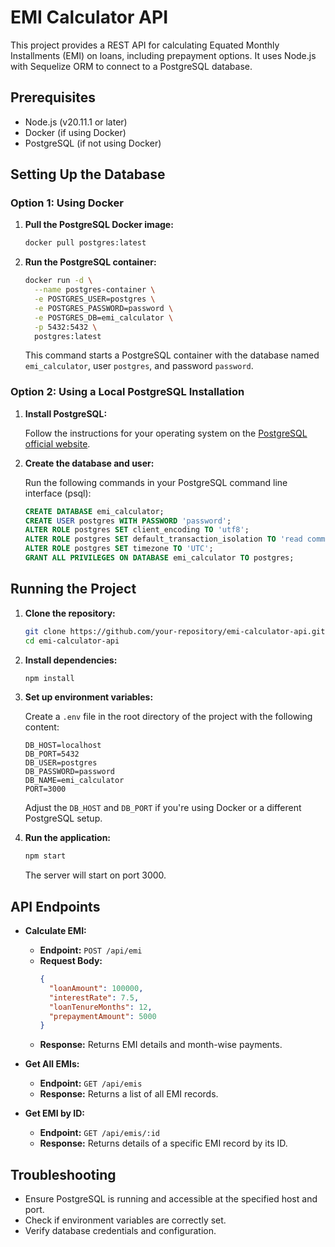 # EMI Calculator API

This project provides a REST API for calculating Equated Monthly Installments (EMI) on loans, including prepayment options. It uses Node.js with Sequelize ORM to connect to a PostgreSQL database.

## Prerequisites

- Node.js (v20.11.1 or later)
- Docker (if using Docker)
- PostgreSQL (if not using Docker)

## Setting Up the Database

### Option 1: Using Docker

1. **Pull the PostgreSQL Docker image:**

   ```bash
   docker pull postgres:latest
   ```

2. **Run the PostgreSQL container:**

   ```bash
   docker run -d \
     --name postgres-container \
     -e POSTGRES_USER=postgres \
     -e POSTGRES_PASSWORD=password \
     -e POSTGRES_DB=emi_calculator \
     -p 5432:5432 \
     postgres:latest
   ```

   This command starts a PostgreSQL container with the database named `emi_calculator`, user `postgres`, and password `password`.

### Option 2: Using a Local PostgreSQL Installation

1. **Install PostgreSQL:**

   Follow the instructions for your operating system on the [PostgreSQL official website](https://www.postgresql.org/download/).

2. **Create the database and user:**

   Run the following commands in your PostgreSQL command line interface (psql):

   ```sql
   CREATE DATABASE emi_calculator;
   CREATE USER postgres WITH PASSWORD 'password';
   ALTER ROLE postgres SET client_encoding TO 'utf8';
   ALTER ROLE postgres SET default_transaction_isolation TO 'read committed';
   ALTER ROLE postgres SET timezone TO 'UTC';
   GRANT ALL PRIVILEGES ON DATABASE emi_calculator TO postgres;
   ```

## Running the Project

1. **Clone the repository:**

   ```bash
   git clone https://github.com/your-repository/emi-calculator-api.git
   cd emi-calculator-api
   ```

2. **Install dependencies:**

   ```bash
   npm install
   ```

3. **Set up environment variables:**

   Create a `.env` file in the root directory of the project with the following content:

   ```env
   DB_HOST=localhost
   DB_PORT=5432
   DB_USER=postgres
   DB_PASSWORD=password
   DB_NAME=emi_calculator
   PORT=3000
   ```

   Adjust the `DB_HOST` and `DB_PORT` if you're using Docker or a different PostgreSQL setup.

4. **Run the application:**

   ```bash
   npm start
   ```

   The server will start on port 3000.

## API Endpoints

- **Calculate EMI:**

  - **Endpoint:** `POST /api/emi`
  - **Request Body:**
    ```json
    {
      "loanAmount": 100000,
      "interestRate": 7.5,
      "loanTenureMonths": 12,
      "prepaymentAmount": 5000
    }
    ```
  - **Response:** Returns EMI details and month-wise payments.

- **Get All EMIs:**

  - **Endpoint:** `GET /api/emis`
  - **Response:** Returns a list of all EMI records.

- **Get EMI by ID:**

  - **Endpoint:** `GET /api/emis/:id`
  - **Response:** Returns details of a specific EMI record by its ID.

## Troubleshooting

- Ensure PostgreSQL is running and accessible at the specified host and port.
- Check if environment variables are correctly set.
- Verify database credentials and configuration.

